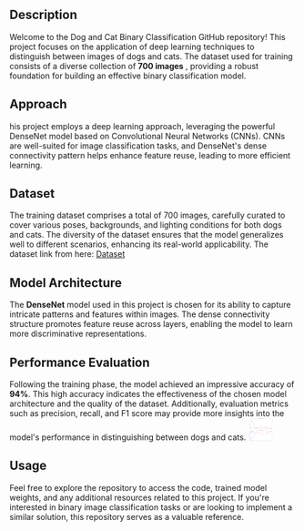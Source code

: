 ## Description
Welcome to the Dog and Cat Binary Classification GitHub repository! This project focuses on the application of deep learning techniques to distinguish between images of dogs and cats. The dataset used for training consists of a diverse collection of <b>700 images</b> , providing a robust foundation for building an effective binary classification model.
## Approach
his project employs a deep learning approach, leveraging the powerful DenseNet model based on Convolutional Neural Networks (CNNs). CNNs are well-suited for image classification tasks, and DenseNet's dense connectivity pattern helps enhance feature reuse, leading to more efficient learning.
## Dataset
The training dataset comprises a total of 700 images, carefully curated to cover various poses, backgrounds, and lighting conditions for both dogs and cats. The diversity of the dataset ensures that the model generalizes well to different scenarios, enhancing its real-world applicability.
The dataset link from here: 
<a href="https://www.kaggle.com/datasets/samuelcortinhas/cats-and-dogs-image-classification/code">Dataset</a>
## Model Architecture
The <b>DenseNet</b> model used in this project is chosen for its ability to capture intricate patterns and features within images. The dense connectivity structure promotes feature reuse across layers, enabling the model to learn more discriminative representations.
## Performance Evaluation 
Following the training phase, the model achieved an impressive accuracy of <b>94%</b>. This high accuracy indicates the effectiveness of the chosen model architecture and the quality of the dataset. Additionally, evaluation metrics such as precision, recall, and F1 score may provide more insights into the model's performance in distinguishing between dogs and cats.
<img src="performance graph.png" alt="Smiley face" width="42" height="42" style="vertical-align:bottom">
## Usage
Feel free to explore the repository to access the code, trained model weights, and any additional resources related to this project. If you're interested in binary image classification tasks or are looking to implement a similar solution, this repository serves as a valuable reference.
